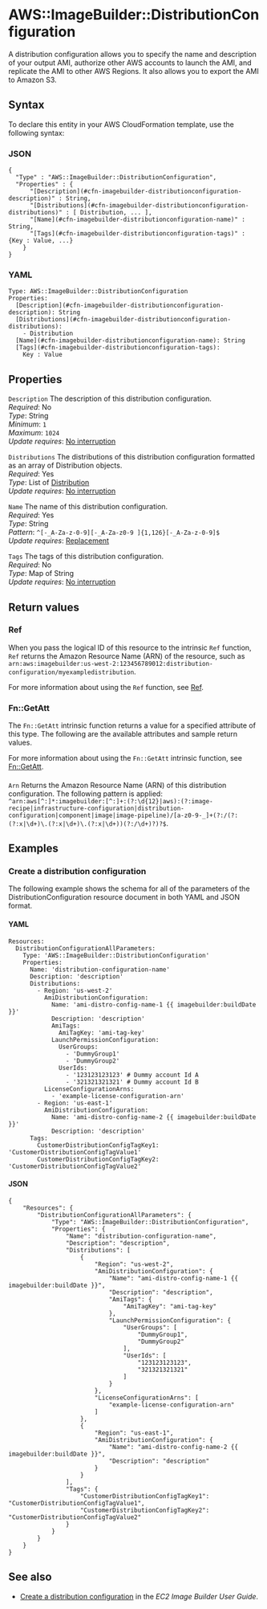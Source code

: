 # AWS::ImageBuilder::DistributionConfiguration<a name="aws-resource-imagebuilder-distributionconfiguration"></a>

A distribution configuration allows you to specify the name and description of your output AMI, authorize other AWS accounts to launch the AMI, and replicate the AMI to other AWS Regions\. It also allows you to export the AMI to Amazon S3\.

## Syntax<a name="aws-resource-imagebuilder-distributionconfiguration-syntax"></a>

To declare this entity in your AWS CloudFormation template, use the following syntax:

### JSON<a name="aws-resource-imagebuilder-distributionconfiguration-syntax.json"></a>

```
{
  "Type" : "AWS::ImageBuilder::DistributionConfiguration",
  "Properties" : {
      "[Description](#cfn-imagebuilder-distributionconfiguration-description)" : String,
      "[Distributions](#cfn-imagebuilder-distributionconfiguration-distributions)" : [ Distribution, ... ],
      "[Name](#cfn-imagebuilder-distributionconfiguration-name)" : String,
      "[Tags](#cfn-imagebuilder-distributionconfiguration-tags)" : {Key : Value, ...}
    }
}
```

### YAML<a name="aws-resource-imagebuilder-distributionconfiguration-syntax.yaml"></a>

```
Type: AWS::ImageBuilder::DistributionConfiguration
Properties: 
  [Description](#cfn-imagebuilder-distributionconfiguration-description): String
  [Distributions](#cfn-imagebuilder-distributionconfiguration-distributions): 
    - Distribution
  [Name](#cfn-imagebuilder-distributionconfiguration-name): String
  [Tags](#cfn-imagebuilder-distributionconfiguration-tags): 
    Key : Value
```

## Properties<a name="aws-resource-imagebuilder-distributionconfiguration-properties"></a>

`Description`  <a name="cfn-imagebuilder-distributionconfiguration-description"></a>
The description of this distribution configuration\.  
*Required*: No  
*Type*: String  
*Minimum*: `1`  
*Maximum*: `1024`  
*Update requires*: [No interruption](https://docs.aws.amazon.com/AWSCloudFormation/latest/UserGuide/using-cfn-updating-stacks-update-behaviors.html#update-no-interrupt)

`Distributions`  <a name="cfn-imagebuilder-distributionconfiguration-distributions"></a>
The distributions of this distribution configuration formatted as an array of Distribution objects\.  
*Required*: Yes  
*Type*: List of [Distribution](aws-properties-imagebuilder-distributionconfiguration-distribution.md)  
*Update requires*: [No interruption](https://docs.aws.amazon.com/AWSCloudFormation/latest/UserGuide/using-cfn-updating-stacks-update-behaviors.html#update-no-interrupt)

`Name`  <a name="cfn-imagebuilder-distributionconfiguration-name"></a>
The name of this distribution configuration\.  
*Required*: Yes  
*Type*: String  
*Pattern*: `^[-_A-Za-z-0-9][-_A-Za-z0-9 ]{1,126}[-_A-Za-z-0-9]$`  
*Update requires*: [Replacement](https://docs.aws.amazon.com/AWSCloudFormation/latest/UserGuide/using-cfn-updating-stacks-update-behaviors.html#update-replacement)

`Tags`  <a name="cfn-imagebuilder-distributionconfiguration-tags"></a>
The tags of this distribution configuration\.  
*Required*: No  
*Type*: Map of String  
*Update requires*: [No interruption](https://docs.aws.amazon.com/AWSCloudFormation/latest/UserGuide/using-cfn-updating-stacks-update-behaviors.html#update-no-interrupt)

## Return values<a name="aws-resource-imagebuilder-distributionconfiguration-return-values"></a>

### Ref<a name="aws-resource-imagebuilder-distributionconfiguration-return-values-ref"></a>

When you pass the logical ID of this resource to the intrinsic `Ref` function, `Ref` returns the Amazon Resource Name \(ARN\) of the resource, such as `arn:aws:imagebuilder:us-west-2:123456789012:distribution-configuration/myexampledistribution`\.

For more information about using the `Ref` function, see [Ref](https://docs.aws.amazon.com/AWSCloudFormation/latest/UserGuide/intrinsic-function-reference-ref.html)\.

### Fn::GetAtt<a name="aws-resource-imagebuilder-distributionconfiguration-return-values-fn--getatt"></a>

The `Fn::GetAtt` intrinsic function returns a value for a specified attribute of this type\. The following are the available attributes and sample return values\.

For more information about using the `Fn::GetAtt` intrinsic function, see [Fn::GetAtt](https://docs.aws.amazon.com/AWSCloudFormation/latest/UserGuide/intrinsic-function-reference-getatt.html)\.

#### <a name="aws-resource-imagebuilder-distributionconfiguration-return-values-fn--getatt-fn--getatt"></a>

`Arn`  <a name="Arn-fn::getatt"></a>
Returns the Amazon Resource Name \(ARN\) of this distribution configuration\. The following pattern is applied: `^arn:aws[^:]*:imagebuilder:[^:]+:(?:\d{12}|aws):(?:image-recipe|infrastructure-configuration|distribution-configuration|component|image|image-pipeline)/[a-z0-9-_]+(?:/(?:(?:x|\d+)\.(?:x|\d+)\.(?:x|\d+))(?:/\d+)?)?$`\.

## Examples<a name="aws-resource-imagebuilder-distributionconfiguration--examples"></a>



### Create a distribution configuration<a name="aws-resource-imagebuilder-distributionconfiguration--examples--Create_a_distribution_configuration"></a>

The following example shows the schema for all of the parameters of the DistributionConfiguration resource document in both YAML and JSON format\.

#### YAML<a name="aws-resource-imagebuilder-distributionconfiguration--examples--Create_a_distribution_configuration--yaml"></a>

```
Resources:
  DistributionConfigurationAllParameters:
    Type: 'AWS::ImageBuilder::DistributionConfiguration'
    Properties:
      Name: 'distribution-configuration-name'
      Description: 'description'
      Distributions:
        - Region: 'us-west-2'
          AmiDistributionConfiguration:
            Name: 'ami-distro-config-name-1 {{ imagebuilder:buildDate }}'
            Description: 'description'
            AmiTags:
              AmiTagKey: 'ami-tag-key'
            LaunchPermissionConfiguration:
              UserGroups:
                - 'DummyGroup1'
                - 'DummyGroup2'
              UserIds:
                - '123123123123' # Dummy account Id A
                - '321321321321' # Dummy account Id B
          LicenseConfigurationArns:
            - 'example-license-configuration-arn'
        - Region: 'us-east-1'
          AmiDistributionConfiguration:
            Name: 'ami-distro-config-name-2 {{ imagebuilder:buildDate }}'
            Description: 'description'
      Tags:
        CustomerDistributionConfigTagKey1: 'CustomerDistributionConfigTagValue1'
        CustomerDistributionConfigTagKey2: 'CustomerDistributionConfigTagValue2'
```

#### JSON<a name="aws-resource-imagebuilder-distributionconfiguration--examples--Create_a_distribution_configuration--json"></a>

```
{
    "Resources": {
        "DistributionConfigurationAllParameters": {
            "Type": "AWS::ImageBuilder::DistributionConfiguration",
            "Properties": {
                "Name": "distribution-configuration-name",
                "Description": "description",
                "Distributions": [
                    {
                        "Region": "us-west-2",
                        "AmiDistributionConfiguration": {
                            "Name": "ami-distro-config-name-1 {{ imagebuilder:buildDate }}",
                            "Description": "description",
                            "AmiTags": {
                                "AmiTagKey": "ami-tag-key"
                            },
                            "LaunchPermissionConfiguration": {
                                "UserGroups": [
                                    "DummyGroup1",
                                    "DummyGroup2"
                                ],
                                "UserIds": [
                                    "123123123123",
                                    "321321321321"
                                ]
                            }
                        },
                        "LicenseConfigurationArns": [
                            "example-license-configuration-arn"
                        ]
                    },
                    {
                        "Region": "us-east-1",
                        "AmiDistributionConfiguration": {
                            "Name": "ami-distro-config-name-2 {{ imagebuilder:buildDate }}",
                            "Description": "description"
                        }
                    }
                ],
                "Tags": {
                    "CustomerDistributionConfigTagKey1": "CustomerDistributionConfigTagValue1",
                    "CustomerDistributionConfigTagKey2": "CustomerDistributionConfigTagValue2"
                }
            }
        }
    }
}
```

## See also<a name="aws-resource-imagebuilder-distributionconfiguration--seealso"></a>
+ [Create a distribution configuration](https://docs.aws.amazon.com/imagebuilder/latest/userguide/managing-image-builder-cli.html#image-builder-cli-create-distribution-configuration) in the *EC2 Image Builder User Guide*\.

